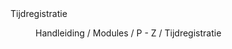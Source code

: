 <properties>
	<page>
		<title>Tijdregistratie</title>
		<description>Tijdregistratie</description>
	</page>
	<menu>
		<position>Handleiding / Modules / P - Z / Tijdregistratie</position>
		<title>Invoerscherm tijdregistratie/title>
	</menu>
</properties>

#Invoerscherm tijdregistratie#
**Tabblad Tijdregistratie**
![](images/tijdregistratie-tijdregistratie.jpg)

*Waar wilt u deze registratie aan koppelen*

- Project
- Werkcode
- Projectafspraak
- Werklocatie
- Prognose
- Doorbelasten

*Wanneer was deze registratie*

- Datum
- Duur
- Intern
- Begin tijd
- Eind tijd
- Pauze
- Sneltekst

*Informatie voor de manager*

- Aangemaakt door
- Goedgekeurd door
- Afgekeurd door
- Uurtarief
- Vast gestelde prijs
- Referentie

*Omschrijving van deze registratie*

*Opmerking over deze registratie*

![](images/tijdregistratie-kostenregistatie.jpg)

*Welke kosten zijn er gemaakt voor deze registratie?*

![](images/tijdregistratie-bewijsregistratie.JPG)
